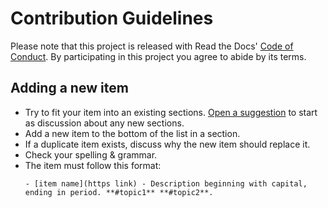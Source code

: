 # Contribution Guidelines

Please note that this project is released with Read the Docs' [Code of Conduct](https://dev.readthedocs.io/en/stable/code-of-conduct.html). By participating in this project you agree to abide by its terms.

## Adding a new item

- Try to fit your item into an existing sections. [Open a suggestion](https://github.com/readthedocs-examples/awesome-read-the-docs/issues/new) to start as discussion about any new sections.
- Add a new item to the bottom of the list in a section.
- If a duplicate item exists, discuss why the new item should replace it.
- Check your spelling & grammar.
- The item must follow this format:
  ```
  - [item name](https link) - Description beginning with capital, ending in period. **#topic1** **#topic2**.
  ```
